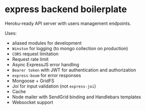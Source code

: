 # express backend boilerplate

Heroku-ready API server with users management endpoints.

Uses:
- aliased modules for development
- `Winston` for logging (to mongo collection on production)
- `CORS` request limitation
- Request rate limit
- Async ExpressJS error handling
- `Bearer token` with JWT for authentication and authorization
- `express-boom` for error responses
- Mongoose + GridFS
- Joi for input validation (not `express-joi`)
- Cache
- Node mailer with SendGrid binding and Handlebars templates
- Websocket support
